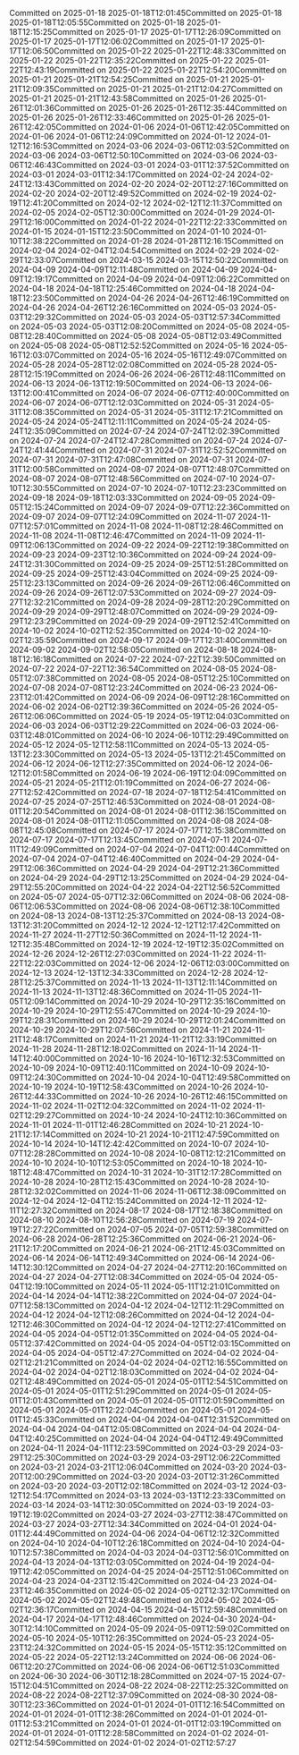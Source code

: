 Committed on 2025-01-18 2025-01-18T12:01:45Committed on 2025-01-18 2025-01-18T12:05:55Committed on 2025-01-18 2025-01-18T12:15:25Committed on 2025-01-17 2025-01-17T12:26:09Committed on 2025-01-17 2025-01-17T12:06:02Committed on 2025-01-17 2025-01-17T12:06:50Committed on 2025-01-22 2025-01-22T12:48:33Committed on 2025-01-22 2025-01-22T12:35:22Committed on 2025-01-22 2025-01-22T12:43:19Committed on 2025-01-22 2025-01-22T12:54:20Committed on 2025-01-21 2025-01-21T12:54:25Committed on 2025-01-21 2025-01-21T12:09:35Committed on 2025-01-21 2025-01-21T12:04:27Committed on 2025-01-21 2025-01-21T12:43:58Committed on 2025-01-26 2025-01-26T12:01:36Committed on 2025-01-26 2025-01-26T12:35:44Committed on 2025-01-26 2025-01-26T12:33:46Committed on 2025-01-26 2025-01-26T12:42:05Committed on 2024-01-06 2024-01-06T12:42:05Committed on 2024-01-06 2024-01-06T12:24:09Committed on 2024-01-12 2024-01-12T12:16:53Committed on 2024-03-06 2024-03-06T12:03:52Committed on 2024-03-06 2024-03-06T12:50:10Committed on 2024-03-06 2024-03-06T12:46:43Committed on 2024-03-01 2024-03-01T12:37:52Committed on 2024-03-01 2024-03-01T12:34:17Committed on 2024-02-24 2024-02-24T12:13:43Committed on 2024-02-20 2024-02-20T12:27:16Committed on 2024-02-20 2024-02-20T12:49:52Committed on 2024-02-19 2024-02-19T12:41:20Committed on 2024-02-12 2024-02-12T12:11:37Committed on 2024-02-05 2024-02-05T12:30:00Committed on 2024-01-29 2024-01-29T12:16:00Committed on 2024-01-22 2024-01-22T12:22:33Committed on 2024-01-15 2024-01-15T12:23:50Committed on 2024-01-10 2024-01-10T12:38:22Committed on 2024-01-28 2024-01-28T12:16:15Committed on 2024-02-04 2024-02-04T12:04:54Committed on 2024-02-29 2024-02-29T12:33:07Committed on 2024-03-15 2024-03-15T12:50:22Committed on 2024-04-09 2024-04-09T12:11:48Committed on 2024-04-09 2024-04-09T12:19:17Committed on 2024-04-09 2024-04-09T12:06:22Committed on 2024-04-18 2024-04-18T12:25:46Committed on 2024-04-18 2024-04-18T12:23:50Committed on 2024-04-26 2024-04-26T12:46:19Committed on 2024-04-26 2024-04-26T12:26:16Committed on 2024-05-03 2024-05-03T12:29:32Committed on 2024-05-03 2024-05-03T12:57:34Committed on 2024-05-03 2024-05-03T12:08:20Committed on 2024-05-08 2024-05-08T12:28:40Committed on 2024-05-08 2024-05-08T12:03:49Committed on 2024-05-08 2024-05-08T12:52:52Committed on 2024-05-16 2024-05-16T12:03:07Committed on 2024-05-16 2024-05-16T12:49:07Committed on 2024-05-28 2024-05-28T12:02:08Committed on 2024-05-28 2024-05-28T12:15:19Committed on 2024-06-26 2024-06-26T12:48:11Committed on 2024-06-13 2024-06-13T12:19:50Committed on 2024-06-13 2024-06-13T12:00:41Committed on 2024-06-07 2024-06-07T12:40:00Committed on 2024-06-07 2024-06-07T12:12:03Committed on 2024-05-31 2024-05-31T12:08:35Committed on 2024-05-31 2024-05-31T12:17:21Committed on 2024-05-24 2024-05-24T12:11:11Committed on 2024-05-24 2024-05-24T12:35:09Committed on 2024-07-24 2024-07-24T12:02:39Committed on 2024-07-24 2024-07-24T12:47:28Committed on 2024-07-24 2024-07-24T12:41:44Committed on 2024-07-31 2024-07-31T12:52:52Committed on 2024-07-31 2024-07-31T12:47:08Committed on 2024-07-31 2024-07-31T12:00:58Committed on 2024-08-07 2024-08-07T12:48:07Committed on 2024-08-07 2024-08-07T12:48:56Committed on 2024-07-10 2024-07-10T12:30:55Committed on 2024-07-10 2024-07-10T12:23:23Committed on 2024-09-18 2024-09-18T12:03:33Committed on 2024-09-05 2024-09-05T12:15:24Committed on 2024-09-07 2024-09-07T12:22:36Committed on 2024-09-07 2024-09-07T12:24:09Committed on 2024-11-07 2024-11-07T12:57:01Committed on 2024-11-08 2024-11-08T12:28:46Committed on 2024-11-08 2024-11-08T12:46:47Committed on 2024-11-09 2024-11-09T12:06:13Committed on 2024-09-22 2024-09-22T12:19:38Committed on 2024-09-23 2024-09-23T12:10:36Committed on 2024-09-24 2024-09-24T12:31:30Committed on 2024-09-25 2024-09-25T12:51:28Committed on 2024-09-25 2024-09-25T12:43:04Committed on 2024-09-25 2024-09-25T12:23:13Committed on 2024-09-26 2024-09-26T12:06:46Committed on 2024-09-26 2024-09-26T12:07:53Committed on 2024-09-27 2024-09-27T12:32:21Committed on 2024-09-28 2024-09-28T12:20:29Committed on 2024-09-29 2024-09-29T12:48:07Committed on 2024-09-29 2024-09-29T12:23:29Committed on 2024-09-29 2024-09-29T12:52:41Committed on 2024-10-02 2024-10-02T12:52:35Committed on 2024-10-02 2024-10-02T12:35:59Committed on 2024-09-17 2024-09-17T12:31:40Committed on 2024-09-02 2024-09-02T12:58:05Committed on 2024-08-18 2024-08-18T12:16:18Committed on 2024-07-22 2024-07-22T12:39:50Committed on 2024-07-22 2024-07-22T12:36:54Committed on 2024-08-05 2024-08-05T12:07:38Committed on 2024-08-05 2024-08-05T12:25:10Committed on 2024-07-08 2024-07-08T12:23:24Committed on 2024-06-23 2024-06-23T12:01:42Committed on 2024-06-09 2024-06-09T12:28:16Committed on 2024-06-02 2024-06-02T12:39:36Committed on 2024-05-26 2024-05-26T12:06:06Committed on 2024-05-19 2024-05-19T12:04:03Committed on 2024-06-03 2024-06-03T12:29:22Committed on 2024-06-03 2024-06-03T12:48:01Committed on 2024-06-10 2024-06-10T12:29:49Committed on 2024-05-12 2024-05-12T12:58:11Committed on 2024-05-13 2024-05-13T12:23:30Committed on 2024-05-13 2024-05-13T12:21:45Committed on 2024-06-12 2024-06-12T12:27:35Committed on 2024-06-12 2024-06-12T12:01:58Committed on 2024-06-19 2024-06-19T12:04:09Committed on 2024-05-21 2024-05-21T12:01:19Committed on 2024-06-27 2024-06-27T12:52:42Committed on 2024-07-18 2024-07-18T12:54:41Committed on 2024-07-25 2024-07-25T12:46:53Committed on 2024-08-01 2024-08-01T12:20:54Committed on 2024-08-01 2024-08-01T12:36:15Committed on 2024-08-01 2024-08-01T12:11:05Committed on 2024-08-08 2024-08-08T12:45:08Committed on 2024-07-17 2024-07-17T12:15:38Committed on 2024-07-17 2024-07-17T12:13:45Committed on 2024-07-11 2024-07-11T12:49:09Committed on 2024-07-04 2024-07-04T12:00:44Committed on 2024-07-04 2024-07-04T12:46:40Committed on 2024-04-29 2024-04-29T12:06:36Committed on 2024-04-29 2024-04-29T12:21:36Committed on 2024-04-29 2024-04-29T12:13:25Committed on 2024-04-29 2024-04-29T12:55:20Committed on 2024-04-22 2024-04-22T12:56:52Committed on 2024-05-07 2024-05-07T12:32:06Committed on 2024-08-06 2024-08-06T12:06:53Committed on 2024-08-06 2024-08-06T12:38:10Committed on 2024-08-13 2024-08-13T12:25:37Committed on 2024-08-13 2024-08-13T12:31:20Committed on 2024-12-12 2024-12-12T12:17:42Committed on 2024-11-27 2024-11-27T12:50:36Committed on 2024-11-12 2024-11-12T12:35:48Committed on 2024-12-19 2024-12-19T12:35:02Committed on 2024-12-26 2024-12-26T12:27:03Committed on 2024-11-22 2024-11-22T12:22:03Committed on 2024-12-06 2024-12-06T12:03:00Committed on 2024-12-13 2024-12-13T12:34:33Committed on 2024-12-28 2024-12-28T12:25:37Committed on 2024-11-13 2024-11-13T12:11:14Committed on 2024-11-13 2024-11-13T12:48:36Committed on 2024-11-05 2024-11-05T12:09:14Committed on 2024-10-29 2024-10-29T12:35:16Committed on 2024-10-29 2024-10-29T12:55:47Committed on 2024-10-29 2024-10-29T12:28:31Committed on 2024-10-29 2024-10-29T12:01:24Committed on 2024-10-29 2024-10-29T12:07:56Committed on 2024-11-21 2024-11-21T12:48:17Committed on 2024-11-21 2024-11-21T12:33:19Committed on 2024-11-28 2024-11-28T12:18:02Committed on 2024-11-14 2024-11-14T12:40:00Committed on 2024-10-16 2024-10-16T12:32:53Committed on 2024-10-09 2024-10-09T12:40:11Committed on 2024-10-09 2024-10-09T12:24:30Committed on 2024-10-04 2024-10-04T12:49:58Committed on 2024-10-19 2024-10-19T12:58:43Committed on 2024-10-26 2024-10-26T12:44:33Committed on 2024-10-26 2024-10-26T12:46:15Committed on 2024-11-02 2024-11-02T12:04:32Committed on 2024-11-02 2024-11-02T12:29:27Committed on 2024-10-24 2024-10-24T12:10:36Committed on 2024-11-01 2024-11-01T12:46:28Committed on 2024-10-21 2024-10-21T12:17:14Committed on 2024-10-21 2024-10-21T12:47:59Committed on 2024-10-14 2024-10-14T12:42:42Committed on 2024-10-07 2024-10-07T12:28:28Committed on 2024-10-08 2024-10-08T12:12:21Committed on 2024-10-10 2024-10-10T12:53:05Committed on 2024-10-18 2024-10-18T12:48:47Committed on 2024-10-31 2024-10-31T12:17:28Committed on 2024-10-28 2024-10-28T12:15:43Committed on 2024-10-28 2024-10-28T12:32:02Committed on 2024-11-06 2024-11-06T12:38:09Committed on 2024-12-04 2024-12-04T12:15:24Committed on 2024-12-11 2024-12-11T12:27:32Committed on 2024-08-17 2024-08-17T12:18:38Committed on 2024-08-10 2024-08-10T12:56:28Committed on 2024-07-19 2024-07-19T12:27:22Committed on 2024-07-05 2024-07-05T12:59:38Committed on 2024-06-28 2024-06-28T12:25:36Committed on 2024-06-21 2024-06-21T12:17:20Committed on 2024-06-21 2024-06-21T12:45:03Committed on 2024-06-14 2024-06-14T12:49:34Committed on 2024-06-14 2024-06-14T12:30:12Committed on 2024-04-27 2024-04-27T12:20:16Committed on 2024-04-27 2024-04-27T12:08:34Committed on 2024-05-04 2024-05-04T12:19:10Committed on 2024-05-11 2024-05-11T12:21:01Committed on 2024-04-14 2024-04-14T12:38:22Committed on 2024-04-07 2024-04-07T12:58:13Committed on 2024-04-12 2024-04-12T12:11:29Committed on 2024-04-12 2024-04-12T12:08:26Committed on 2024-04-12 2024-04-12T12:46:30Committed on 2024-04-12 2024-04-12T12:27:41Committed on 2024-04-05 2024-04-05T12:01:35Committed on 2024-04-05 2024-04-05T12:37:42Committed on 2024-04-05 2024-04-05T12:03:15Committed on 2024-04-05 2024-04-05T12:47:27Committed on 2024-04-02 2024-04-02T12:21:21Committed on 2024-04-02 2024-04-02T12:16:55Committed on 2024-04-02 2024-04-02T12:18:03Committed on 2024-04-02 2024-04-02T12:48:49Committed on 2024-05-01 2024-05-01T12:54:51Committed on 2024-05-01 2024-05-01T12:51:29Committed on 2024-05-01 2024-05-01T12:01:43Committed on 2024-05-01 2024-05-01T12:01:59Committed on 2024-05-01 2024-05-01T12:22:04Committed on 2024-05-01 2024-05-01T12:45:33Committed on 2024-04-04 2024-04-04T12:31:52Committed on 2024-04-04 2024-04-04T12:05:08Committed on 2024-04-04 2024-04-04T12:40:25Committed on 2024-04-04 2024-04-04T12:49:49Committed on 2024-04-11 2024-04-11T12:23:59Committed on 2024-03-29 2024-03-29T12:25:30Committed on 2024-03-29 2024-03-29T12:06:22Committed on 2024-03-21 2024-03-21T12:06:04Committed on 2024-03-20 2024-03-20T12:00:29Committed on 2024-03-20 2024-03-20T12:31:26Committed on 2024-03-20 2024-03-20T12:02:18Committed on 2024-03-12 2024-03-12T12:54:17Committed on 2024-03-13 2024-03-13T12:23:33Committed on 2024-03-14 2024-03-14T12:30:05Committed on 2024-03-19 2024-03-19T12:19:02Committed on 2024-03-27 2024-03-27T12:38:47Committed on 2024-03-27 2024-03-27T12:34:34Committed on 2024-04-01 2024-04-01T12:44:49Committed on 2024-04-06 2024-04-06T12:12:32Committed on 2024-04-10 2024-04-10T12:26:18Committed on 2024-04-10 2024-04-10T12:57:38Committed on 2024-04-03 2024-04-03T12:56:01Committed on 2024-04-13 2024-04-13T12:03:05Committed on 2024-04-19 2024-04-19T12:42:05Committed on 2024-04-25 2024-04-25T12:51:06Committed on 2024-04-23 2024-04-23T12:15:42Committed on 2024-04-23 2024-04-23T12:46:35Committed on 2024-05-02 2024-05-02T12:32:17Committed on 2024-05-02 2024-05-02T12:49:48Committed on 2024-05-02 2024-05-02T12:36:17Committed on 2024-04-15 2024-04-15T12:59:48Committed on 2024-04-17 2024-04-17T12:48:46Committed on 2024-04-30 2024-04-30T12:14:10Committed on 2024-05-09 2024-05-09T12:59:02Committed on 2024-05-10 2024-05-10T12:26:35Committed on 2024-05-23 2024-05-23T12:24:32Committed on 2024-05-15 2024-05-15T12:35:12Committed on 2024-05-22 2024-05-22T12:13:24Committed on 2024-06-06 2024-06-06T12:20:27Committed on 2024-06-06 2024-06-06T12:51:03Committed on 2024-06-30 2024-06-30T12:18:28Committed on 2024-07-15 2024-07-15T12:04:51Committed on 2024-08-22 2024-08-22T12:25:32Committed on 2024-08-22 2024-08-22T12:37:09Committed on 2024-08-30 2024-08-30T12:23:36Committed on 2024-01-01 2024-01-01T12:16:54Committed on 2024-01-01 2024-01-01T12:38:26Committed on 2024-01-01 2024-01-01T12:53:21Committed on 2024-01-01 2024-01-01T12:03:19Committed on 2024-01-01 2024-01-01T12:28:58Committed on 2024-01-02 2024-01-02T12:54:59Committed on 2024-01-02 2024-01-02T12:57:27
